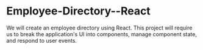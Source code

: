 # Employee-Directory--React
We will create an employee directory using React. This project will require us to break the application's UI into components, manage component state, and respond to user events.
